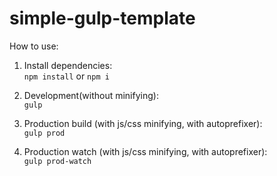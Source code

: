 # simple-gulp-template

How to use:

1. Install dependencies:  
<code>npm install</code>
or
<code>npm i</code>

2. Development(without minifying):<br>
<code>gulp</code>

3. Production build (with js/css minifying, with autoprefixer):<br>
<code>gulp prod</code>

4. Production watch (with js/css minifying, with autoprefixer):<br>
<code>gulp prod-watch</code>
